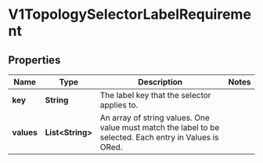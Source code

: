 
# V1TopologySelectorLabelRequirement

## Properties
Name | Type | Description | Notes
------------ | ------------- | ------------- | -------------
**key** | **String** | The label key that the selector applies to. | 
**values** | **List&lt;String&gt;** | An array of string values. One value must match the label to be selected. Each entry in Values is ORed. | 



